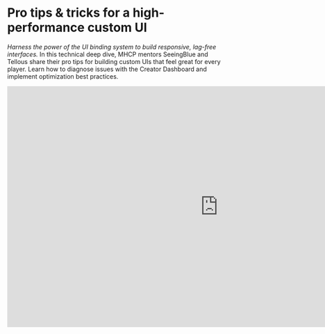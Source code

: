 # Pro tips & tricks for a high-performance custom UI
*Harness the power of the UI binding system to build responsive, lag-free interfaces.* In this technical deep dive, MHCP mentors SeeingBlue and Tellous share their pro tips for building custom UIs that feel great for every player. Learn how to diagnose issues with the Creator Dashboard and implement optimization best practices. 

<iframe width="969" height="554" src="https://www.youtube.com/embed/zaffrPi0E8A" title="Performance Pro UI Unleashed Building Responsive &amp; Performant Interfaces with SeeingBlue and Tellous" frameborder="0" allow="accelerometer; autoplay; clipboard-write; encrypted-media; gyroscope; picture-in-picture; web-share" referrerpolicy="strict-origin-when-cross-origin" allowfullscreen></iframe>
